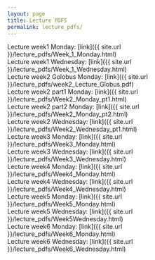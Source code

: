 ```yaml
---
layout: page
title: Lecture PDFS
permalink: lecture_pdfs/
---
```


Lecture week1 Monday:  [link]({{ site.url }}/lecture_pdfs/Week_1_Monday.html)   
Lecture week1 Wednesday:  [link]({{ site.url }}/lecture_pdfs/Week_1_Wednesday.html)  
Lecture week2 Golobus Monday:	[link]({{ site.url }}/lecture_pdfs/week2_Lecture_Globus.pdf)  
Lecture week2 part1 Monday:  [link]({{ site.url }}/lecture_pdfs/Week2_Monday_pt1.html)  
Lecture week2 part2 Monday:  [link]({{ site.url }}/lecture_pdfs/Week2_Monday_pt2.html)  
Lecture week2 Wednesday:  [link]({{ site.url }}/lecture_pdfs/Week2_Wednesday_pt1.html)  
Lecture week3 Monday:  [link]({{ site.url }}/lecture_pdfs/Week3_Monday.html)  
Lecture week3 Wednesday: [link]({{ site.url }}/lecture_pdfs/Week3_Wednesday.html)  
Lecture week4 Monday:	[link]({{ site.url }}/lecture_pdfs/Week4_Monday.html)  
Lecture week4 Wednesday:   [link]({{ site.url }}/lecture_pdfs/Week4_Wednesday.html)  
Lecture week5 Monday:   [link]({{ site.url }}/lecture_pdfs/Week5_Monday.html)  
Lecture week5 Wednesday: [link]({{ site.url }}/lecture_pdfs/Week5Wednesday.html)  
Lecture week6 Monday: [link]({{ site.url }}/lecture_pdfs/Week6_Monday.html)   
Lecture week6 Wednesday: [link]({{ site.url }}/lecture_pdfs/Week6_Wednesday.html)  
